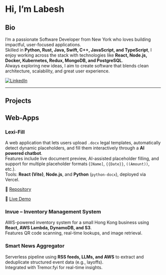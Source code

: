 # Hi, I’m Labesh

## Bio  
I’m a passionate Software Developer from New York who loves building impactful, user-focused applications.  
Skilled in **Python, Rust, Java, Swift, C++, JavaScript, and TypeScript**, I enjoy working across the stack with technologies like **React, Node.js, Docker, Kubernetes, Redux, MongoDB, and PostgreSQL**.  
Always exploring new ideas, I aim to create software that blends clean architecture, scalability, and great user experience.  

[![LinkedIn](https://img.shields.io/badge/LinkedIn-Connect-blue)](http://www.linkedin.com/in/labesh-baral-0787a0204)  

---

## Projects  


## **Web-Apps**  
### **Lexi-Fill**  
A web application that lets users upload `.docx` legal templates, automatically detect dynamic placeholders, and fill them interactively through a **AI powered chatbot**.  
Features include live document preview, AI-assisted placeholder filling, and support for multiple placeholder formats (`[Name]`, `{{Date}}`, `((Amount))`, etc.).  
Tools: **React (Vite)**, **Node.js**, and **Python** (`python-docx`), deployed via Vercel. 

🔗 [Repository](https://github.com/labeshbaral1/lexi-fill?tab=readme-ov-file)

🔗 [Live Demo](https://lexi-fill.vercel.app)


### **Invue – Inventory Management System**  
AWS-powered inventory system for a small Hong Kong business using **React, AWS Lambda, DynamoDB, and S3**.  
Features QR code scanning, real-time lookups, and image retrieval.

### **Smart News Aggregator**  
Serverless pipeline using **RSS feeds, LLMs, and AWS** to extract and deduplicate structured event data (e.g., layoffs).  
Integrated with Tremor.fyi for real-time insights.

